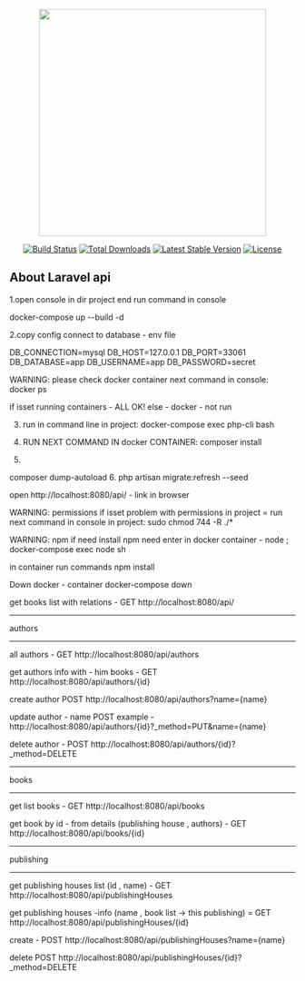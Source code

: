 <p align="center"><a href="https://laravel.com" target="_blank"><img src="https://raw.githubusercontent.com/laravel/art/master/logo-lockup/5%20SVG/2%20CMYK/1%20Full%20Color/laravel-logolockup-cmyk-red.svg" width="400"></a></p>

<p align="center">
<a href="https://travis-ci.org/laravel/framework"><img src="https://travis-ci.org/laravel/framework.svg" alt="Build Status"></a>
<a href="https://packagist.org/packages/laravel/framework"><img src="https://poser.pugx.org/laravel/framework/d/total.svg" alt="Total Downloads"></a>
<a href="https://packagist.org/packages/laravel/framework"><img src="https://poser.pugx.org/laravel/framework/v/stable.svg" alt="Latest Stable Version"></a>
<a href="https://packagist.org/packages/laravel/framework"><img src="https://poser.pugx.org/laravel/framework/license.svg" alt="License"></a>
</p>

## About Laravel api

1.open console in dir project end run command in console

docker-compose up --build -d


2.copy config connect to database - env file

DB_CONNECTION=mysql
DB_HOST=127.0.0.1
DB_PORT=33061
DB_DATABASE=app
DB_USERNAME=app
DB_PASSWORD=secret

WARNING: please check docker container next command in console:
docker ps

if isset running containers - ALL OK!
else - docker - not run



3. run in command line in project:
docker-compose exec php-cli bash


4. RUN NEXT COMMAND IN docker CONTAINER:
composer install
5.
composer dump-autoload
6.
php artisan migrate:refresh --seed


open http://localhost:8080/api/ - link in browser

WARNING: permissions
if isset problem with permissions in project = run next command in console in project:
sudo chmod 744 -R ./*


WARNING: npm
if need install npm need enter in docker container - node ;
docker-compose exec node sh

in container run commands
npm install




Down docker - container
docker-compose down





get books list with relations - GET
http://localhost:8080/api/


*********************************************
authors
*******************************************
all authors - GET
http://localhost:8080/api/authors

get authors info with - him books  - GET
http://localhost:8080/api/authors/{id}

create author POST
http://localhost:8080/api/authors?name={name}

update author - name POST
example - http://localhost:8080/api/authors/{id}?_method=PUT&name={name}

delete author - POST
http://localhost:8080/api/authors/{id}?_method=DELETE


*********************************************
books
*********************************************
get list books - GET
http://localhost:8080/api/books

get book by id - from details (publishing house , authors) - GET
http://localhost:8080/api/books/{id}

*********************************************
publishing
*********************************************
get publishing houses list (id , name) - GET
http://localhost:8080/api/publishingHouses


get publishing houses -info (name , book list -> this publishing) = GET
http://localhost:8080/api/publishingHouses/{id}

create - POST
http://localhost:8080/api/publishingHouses?name={name}

delete POST
http://localhost:8080/api/publishingHouses/{id}?_method=DELETE


